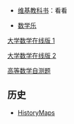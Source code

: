 - <a href="https://zh.wikibooks.org/wiki/Wikibooks:%E9%A6%96%E9%A1%B5" target="_blank">维基教科书</a>：看看

- <a href="https://www.shuxuele.com/index.html" target="_blank">数学乐</a>

[大学数学在线版 1](https://sxyd.sdut.edu.cn/)

[大学数学在线版 2](http://www.sciyard.com/home)

[高等数学自测题](http://netedu.xauat.edu.cn/jpkc/netedu/jpkc/gdsx/homepage/5jxsd/56/560.htm)

## 历史

- [HistoryMaps](https://history-maps.com/)
